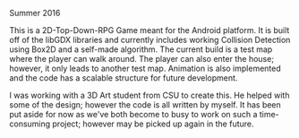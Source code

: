Summer 2016

This is a 2D-Top-Down-RPG Game meant for the Android platform. It is built off of the libGDX libraries and currently includes working Collision Detection using Box2D and a self-made algorithm. The current build is a test map where the player can walk around. The player can also enter the house; however, it only leads to another test map. Animation is also implemented and the code has a scalable structure for future development.

I was working with a 3D Art student from CSU to create this. He helped with some of the design; however the code is all written by myself. It has been put aside for now as we've both become to busy to work on such a time-consuming project; however may be picked up again in the future.
